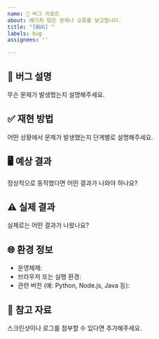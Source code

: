 ```yaml
---
name: 🐞 버그 리포트
about: 예기치 않은 문제나 오류를 보고합니다.
title: "[BUG] "
labels: bug
assignees: ''

---
```


## 🐛 버그 설명
무슨 문제가 발생했는지 설명해주세요.

## ✅ 재현 방법
어떤 상황에서 문제가 발생했는지 단계별로 설명해주세요.

## 🖥️ 예상 결과
정상적으로 동작했다면 어떤 결과가 나와야 하나요?

## ⚠️ 실제 결과
실제로는 어떤 결과가 나왔나요?

## 🌐 환경 정보
- 운영체제:
- 브라우저 또는 실행 환경:
- 관련 버전 (예: Python, Node.js, Java 등):

## 📸 참고 자료
스크린샷이나 로그를 첨부할 수 있다면 추가해주세요.
